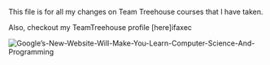 This file is for all my changes on Team Treehouse courses that I have taken.

Also, checkout my TeamTreehouse profile [here]ifaxec

![Google’s-New-Website-Will-Make-You-Learn-Computer-Science-And-Programming](https://github.com/iFAXec/Test/assets/87900414/2eafa18f-c911-4e1b-be09-2c4951418d20)
